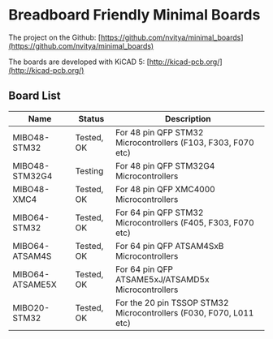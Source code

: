 # Breadboard Friendly Minimal Boards

The project on the Github: [https://github.com/nvitya/minimal_boards](https://github.com/nvitya/minimal_boards)

The boards are developed with KiCAD 5: [http://kicad-pcb.org/](http://kicad-pcb.org/)

## Board List

__Name__        | __Status__      | __Description__
----------------|-----------------|-------------------------------------------------------------
MIBO48-STM32    | Tested, OK      | For 48 pin QFP STM32 Microcontrollers (F103, F303, F070 etc)
MIBO48-STM32G4  | Testing         | For 48 pin QFP STM32G4 Microcontrollers
MIBO48-XMC4     | Tested, OK      | For 48 pin QFP XMC4000 Microcontrollers
MIBO64-STM32    | Tested, OK      | For 64 pin QFP STM32 Microcontrollers (F405, F303, F070 etc)
MIBO64-ATSAM4S  | Tested, OK      | For 64 pin QFP ATSAM4SxB Microcontrollers
MIBO64-ATSAME5X | Tested, OK      | For 64 pin QFP ATSAME5xJ/ATSAMD5x Microcontrollers
MIBO20-STM32    | Tested, OK      | For the 20 pin TSSOP STM32 Microcontrollers (F030, F070, L011 etc)



